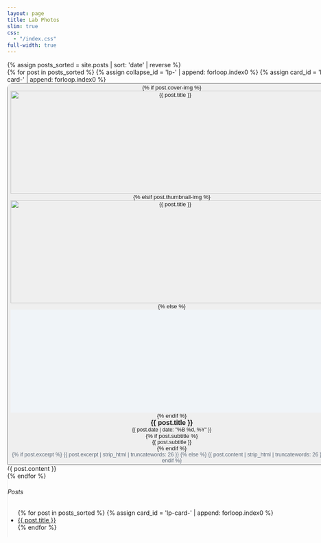 ```yaml
---
layout: page
title: Lab Photos
slim: true
css:
  - "/index.css"
full-width: true
---
```


<div class="container-fluid">
  <div class="mx-auto" style="width: 80vw;">
    {% assign posts_sorted = site.posts | sort: 'date' | reverse %}
    <div class="row">
      <div class="col-lg-9 col-md-12">
        {% for post in posts_sorted %}
          {% assign collapse_id = 'lp-' | append: forloop.index0 %}
          {% assign card_id = 'lp-card-' | append: forloop.index0 %}
          <div id="{{ card_id }}">
            <div class="card mb-3" style="border-radius: 12px; overflow: hidden;">
              <div class="card-header p-0" style="background: #ffffff;">
                <button class="btn btn-link text-left w-100" type="button" data-toggle="collapse" data-target="#{{ collapse_id }}" aria-expanded="false" aria-controls="{{ collapse_id }}" style="text-decoration: none; color: inherit;">
                  <div class="row no-gutters align-items-center">
                    <div class="col-md-3 d-none d-md-block">
                      {% if post.cover-img %}
                        <img src="{{ post.cover-img | relative_url }}" alt="{{ post.title }}" class="img-fluid" style="height: 240px; width: 100%; object-fit: cover;">
                      {% elsif post.thumbnail-img %}
                        <img src="{{ post.thumbnail-img | relative_url }}" alt="{{ post.title }}" class="img-fluid" style="height: 240px; width: 100%; object-fit: cover;">
                      {% else %}
                        <div style="height: 240px; background: #f0f4f8;"></div>
                      {% endif %}
                    </div>
                    <div class="col-md-9 p-3">
                      <h3 class="h5 mb-1" style="margin: 0;">{{ post.title }}</h3>
                      <div class="text-muted" style="font-size: 0.9em;">{{ post.date | date: "%B %d, %Y" }}</div>
                      {% if post.subtitle %}
                        <div class="text-muted" style="font-size: 0.95em;">{{ post.subtitle }}</div>
                      {% endif %}
                      <div class="mt-2" style="font-size: 0.95em; color: #5f6b7a;">
                        {% if post.excerpt %}
                          {{ post.excerpt | strip_html | truncatewords: 26 }}
                        {% else %}
                          {{ post.content | strip_html | truncatewords: 26 }}
                        {% endif %}
                      </div>
                    </div>
                  </div>
                </button>
              </div>
              <div id="{{ collapse_id }}" class="collapse">
                <div class="card-body">
                  {{ post.content }}
                </div>
              </div>
            </div>
          </div>
        {% endfor %}
      </div>
      <div class="col-lg-3 d-none d-lg-block" style="border-left: 1px solid #eee;">
        <div class="pl-3" style="position: sticky; top: 80px; max-height: calc(100vh - 100px); overflow: auto;">
          <h6 class="text-muted mt-3">Posts</h6>
          <ul class="list-unstyled">
            {% for post in posts_sorted %}
              {% assign card_id = 'lp-card-' | append: forloop.index0 %}
              <li class="mb-2"><a href="#{{ card_id }}">{{ post.title }}</a></li>
            {% endfor %}
          </ul>
        </div>
      </div>
    </div>
  </div>
</div>